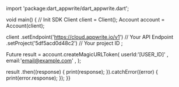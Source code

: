 import 'package:dart_appwrite/dart_appwrite.dart';

void main() { // Init SDK
  Client client = Client();
  Account account = Account(client);

  client
    .setEndpoint('https://cloud.appwrite.io/v1') // Your API Endpoint
    .setProject('5df5acd0d48c2') // Your project ID
  ;

  Future result = account.createMagicURLToken(
    userId:'[USER_ID]' ,
    email:'email@example.com' ,
  );

  result
    .then((response) {
      print(response);
    }).catchError((error) {
      print(error.response);
  });
}}